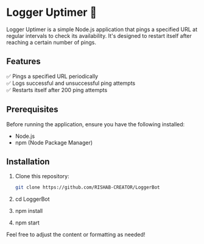 # Logger Uptimer 🚀

Logger Uptimer is a simple Node.js application that pings a specified URL at regular intervals to check its availability. It's designed to restart itself after reaching a certain number of pings.

## Features

✅ Pings a specified URL periodically  
✅ Logs successful and unsuccessful ping attempts  
✅ Restarts itself after 200 ping attempts  

## Prerequisites

Before running the application, ensure you have the following installed:

- Node.js
- npm (Node Package Manager)

## Installation

1. Clone this repository:

   ```bash
   git clone https://github.com/RISHAB-CREATOR/LoggerBot
   
2. cd LoggerBot
3. npm install
4. npm start



Feel free to adjust the content or formatting as needed!
